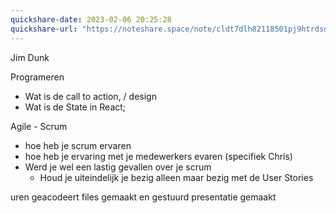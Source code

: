 ```yaml
---
quickshare-date: 2023-02-06 20:25:28
quickshare-url: "https://noteshare.space/note/cldt7dlh82118501pj9htrdsdy#d7KNPwzxjCPyGamseMBbHGTt/Wz4mMoa4FLWZ7IeQrI"
---
```


Jim Dunk

Programeren
- Wat is de call to action, / design
- Wat is de State in React; 

Agile - Scrum

- hoe heb je scrum ervaren
- hoe heb je ervaring met je medewerkers evaren (specifiek Chris)
- Werd je wel een lastig gevallen over je scrum
	- Houd je uiteindelijk je bezig alleen maar bezig met de User Stories


uren geacodeert
files gemaakt en gestuurd
presentatie gemaakt

